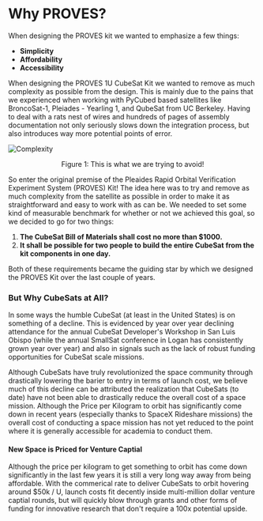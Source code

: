 # Why PROVES? 
When designing the PROVES kit we wanted to emphasize a few things: 

- **Simplicity**
- **Affordability**
- **Accessibility**

When designing the PROVES 1U CubeSat Kit we wanted to remove as much complexity as possible from the design. This is mainly due to the pains that we experienced when working with PyCubed based satellites like BroncoSat-1, Pleiades - Yearling 1, and QubeSat from UC Berkeley. Having to deal with a rats nest of wires and hundreds of pages of assembly documentation not only seriously slows down the integration process, but also introduces way more potential points of error. 

![Complexity](images/fig_c.png)
<p align="center">Figure 1: This is what we are trying to avoid!</p>

So enter the original premise of the Pleaides Rapid Orbital Verification Experiment System (PROVES) Kit! The idea here was to try and remove as much complexity from the satellite as possible in order to make it as straightforward and easy to work with as can be. We needed to set some kind of measurable benchmark for whether or not we achieved this goal, so we decided to go for two things: 

1. **The CubeSat Bill of Materials shall cost no more than $1000.** 
2. **It shall be possible for two people to build the entire CubeSat from the kit components in one day.** 

Both of these requirements became the guiding star by which we designed the PROVES Kit over the last couple of years. 

### But Why CubeSats at All? 
In some ways the humble CubeSat (at least in the United States) is on something of a decline. This is evidenced by year over year declining attendance for the annual CubeSat Developer's Workshop in San Luis Obispo (while the annual SmallSat conference in Logan has consistently grown year over year) and also in signals such as the lack of robust funding opportunities for CubeSat scale missions. 

Although CubeSats have truly revolutionized the space community through drastically lowering the barier to entry in terms of launch cost, we believe much of this decline can be attributed the realization that CubeSats (to date) have not been able to drastically reduce the overall cost of a space mission. Although the Price per Kilogram to orbit has significantly come down in recent years (especially thanks to SpaceX Rideshare missions) the overall cost of conducting a space mission has not yet reduced to the point where it is generally accessible for academia to conduct them. 

#### New Space is Priced for Venture Captial 

Although the price per kilogram to get something to orbit has come down significantly in the last few years it is still a very long way away from being affordable. With the commerical rate to deliver CubeSats to orbit hovering around $50k / U, launch costs fit decently inside multi-million dollar venture captial rounds, but will quickly blow through grants and other forms of funding for innovative research that don't require a 100x potential upside. 